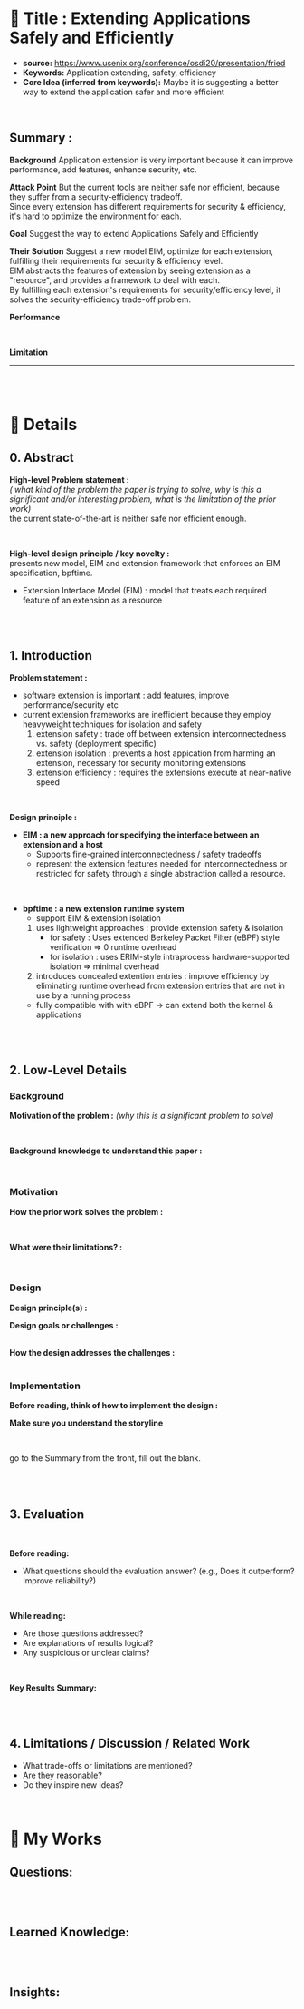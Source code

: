 # 📄 Title : Extending Applications Safely and Efficiently
- **source:**   https://www.usenix.org/conference/osdi20/presentation/fried
- **Keywords:**  Application extending, safety, efficiency
- **Core Idea (inferred from keywords):**  Maybe it is suggesting a better way to extend the application safer and more efficient

<br>

## Summary :
**Background**
Application extension is very important because it can improve performance, add features, enhance security, etc. 
<br>

**Attack Point**
But the current tools are neither safe nor efficient, because they suffer from a security-efficiency tradeoff. <br>
Since every extension has different requirements for security & efficiency, it's hard to optimize the environment for each.
<br>

**Goal**
Suggest the way to extend Applications Safely and Efficiently 
<br>

**Their Solution** 
Suggest a new model EIM, optimize for each extension, fulfilling their requirements for security & efficiency level. <br>
EIM abstracts the features of extension by seeing extension as a "resource", and provides a framework to deal with each. <br>
By fulfilling each extension's requirements for security/efficiency level, it solves the security-efficiency trade-off problem. 
<br>

**Performance**

<br>

**Limitation**




---
<br> <br>




# 🔎 Details

## 0. Abstract
**High-level Problem statement :**  
  *( what kind of the problem the paper is trying to solve, why is this a significant and/or interesting problem, what is the limitation of the prior work)*
  <br>
  the current state-of-the-art is neither safe nor efficient enough.

<br>

**High-level design principle / key novelty :** 
<br>
presents new model, EIM and extension framework that enforces an EIM specification, bpftime.
  - Extension Interface Model (EIM) : model that treats each required feature of an extension as a resource


<br> <br>

## 1. Introduction
**Problem statement :**
<br>
- software extension is important : add features, improve performance/security etc
- current extension frameworks are inefficient because they employ heavyweight techniques for isolation and safety
  1. extension safety : trade off between extension interconnectedness vs. safety (deployment specific)
  2. extension isolation : prevents a host appication from harming an extension, necessary for security monitoring extensions
  3. extension efficiency : requires the extensions execute at near-native speed
<br>

**Design principle :**
<br>
- **EIM : a new approach for specifying the interface between an extension and a host**
  - Supports fine-grained interconnectedness / safety tradeoffs
  - represent the extension features needed for interconnectedness or restricted for safety through a single abstraction called a resource.

<br>

- **bpftime : a new extension runtime system**
  - support EIM & extension isolation
  1. uses lightweight approaches : provide extension safety & isolation
      - for safety : Uses extended Berkeley Packet Filter (eBPF) style verification => 0 runtime overhead
      - for isolation : uses ERIM-style intraprocess hardware-supported isolation => minimal overhead
  2. introduces concealed extention entries : improve efficiency by eliminating runtime overhead from extension entries that are not in use by a running process
  - fully compatible with with eBPF -> can extend both the kernel & applications

<br> <br>

## 2. Low-Level Details
### Background
**Motivation of the problem :**
*(why this is a significant problem to solve)*

<br>

**Background knowledge to understand this paper :**


<br>

### Motivation
**How the prior work solves the problem :**

<br>

**What were their limitations? :**

<br>

### Design
**Design principle(s) :**
<br>

**Design goals or challenges :**  
<br>

**How the design addresses the challenges :**  
<br>

### Implementation
**Before reading, think of how to implement the design :**  

**Make sure you understand the storyline**

<br>

go to the Summary from the front, fill out the blank.

<br> <br>

## 3. Evaluation

<br>

**Before reading:**  
- What questions should the evaluation answer? (e.g., Does it outperform? Improve reliability?)  

<br>

**While reading:**  
- Are those questions addressed?  
- Are explanations of results logical?  
- Any suspicious or unclear claims?  

<br>

**Key Results Summary:**  

<br> <br>

## 4. Limitations / Discussion / Related Work
- What trade-offs or limitations are mentioned?  
- Are they reasonable?  
- Do they inspire new ideas?  

<br>


# 🧐 My Works

## Questions:

<br> <br>

## Learned Knowledge:


<br> <br>

## Insights: 





